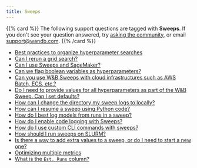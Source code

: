 ```yaml
---
title: Sweeps 
---
```

{{% card %}}
The following support questions are tagged with <b>Sweeps</b>. If you don't see 
your question answered, try [asking the community](https://community.wandb.ai/), 
or email [support@wandb.com](mailto:support@wandb.com).
{{% /card %}}
- [Best practices to organize hyperparameter searches](best_practices_organize_hyperparameter_searches.md)
- [Can I rerun a grid search?](rerun_grid_search.md)
- [Can I use Sweeps and SageMaker?](sweeps_sagemaker.md)
- [Can we flag boolean variables as hyperparameters?](flag_boolean_variables_hyperparameters.md)
- [Can you use W&B Sweeps with cloud infrastructures such as AWS Batch, ECS, etc.?](sweeps_cloud_infrastructures_such_aws_batch_ecs.md)
- [Do I need to provide values for all hyperparameters as part of the W&B Sweep. Can I set defaults?](need_provide_values_all_hyperparameters_part_wb_sweep_set.md)
- [How can I change the directory my sweep logs to locally?](change_directory_sweep_logs_locally.md)
- [How can I resume a sweep using Python code?](resume_sweep_using_python_code.md)
- [How do I best log models from runs in a sweep?](best_log_models_runs_sweep.md)
- [How do I enable code logging with Sweeps?](enable_code_logging_sweeps.md)
- [How do I use custom CLI commands with sweeps?](custom_cli_commands_sweeps.md)
- [How should I run sweeps on SLURM?](run_sweeps_slurm.md)
- [Is there a way to add extra values to a sweep, or do I need to start a new one?](add_extra_values_sweep_start_new_one.md)
- [Optimizing multiple metrics](optimizing_multiple_metrics.md)
- [What is the `Est. Runs` column?](est_runs_column.md)
